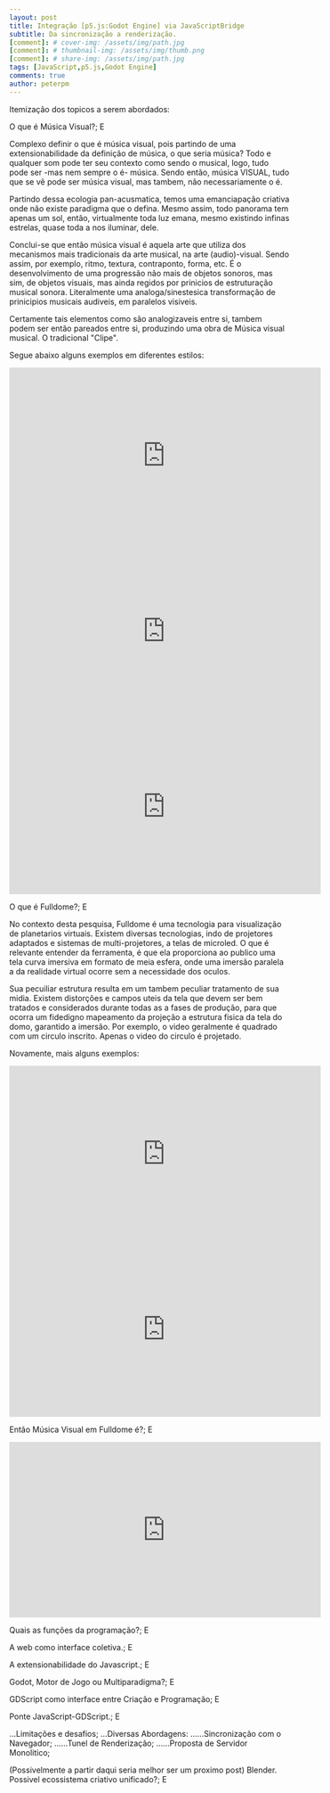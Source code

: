 ```yaml
---
layout: post
title: Integração [p5.js:Godot Engine] via JavaScriptBridge
subtitle: Da sincronização a renderização.
[comment]: # cover-img: /assets/img/path.jpg
[comment]: # thumbnail-img: /assets/img/thumb.png
[comment]: # share-img: /assets/img/path.jpg
tags: [JavaScript,p5.js,Godot Engine]
comments: true
author: peterpm
---
```



Itemização dos topicos a serem abordados:

O que é Música Visual?; E

Complexo definir o que é música visual, pois partindo de uma extensionabilidade da definição de música, o que seria música? 
Todo e qualquer som pode ter seu contexto como sendo o musical, logo, tudo pode ser -mas nem sempre o é- música. Sendo então, música VISUAL, tudo que se vê pode ser música visual, mas tambem, não necessariamente o é.

Partindo dessa ecologia pan-acusmatica, temos uma emanciapação criativa onde não existe paradigma que o defina. 
Mesmo assim, todo panorama tem apenas um sol, então, virtualmente toda luz emana, mesmo existindo infinas estrelas, quase toda a nos iluminar, dele.

Conclui-se que então música visual é aquela arte que utiliza dos mecanismos mais tradicionais da arte musical, na arte (audio)-visual. 
Sendo assim, por exemplo, ritmo, textura, contraponto, forma, etc.
É o desenvolvimento de uma progressão não mais de objetos sonoros, mas sim, de objetos visuais, mas ainda regidos por prinicios de estruturação musical sonora. 
Literalmente uma analoga/sinestesica transformação de prinicipios musicais audiveis, em paralelos visiveis.

Certamente tais elementos como são analogizaveis entre si, tambem podem ser então pareados entre si, produzindo uma obra de Música visual musical. O tradicional "Clipe".

Segue abaixo alguns exemplos em diferentes estilos:

<iframe width="560" height="315" src="https://www.youtube-nocookie.com/embed/bcoPG0oSqPI?si=918EOPwGfg3lAS2Y&amp;controls=0" title="YouTube video player" frameborder="0" allow="accelerometer; autoplay; clipboard-write; encrypted-media; gyroscope; picture-in-picture; web-share" referrerpolicy="strict-origin-when-cross-origin" allowfullscreen></iframe>

<iframe width="560" height="315" src="https://www.youtube-nocookie.com/embed/eGdUDGo2Gxw?si=QHG4q0NBMagCmZx5&amp;controls=0" title="YouTube video player" frameborder="0" allow="accelerometer; autoplay; clipboard-write; encrypted-media; gyroscope; picture-in-picture; web-share" referrerpolicy="strict-origin-when-cross-origin" allowfullscreen></iframe>

<iframe width="560" height="315" src="https://www.youtube-nocookie.com/embed/hUpV1872pWs?si=ePpxcohD06LJ6NLt&amp;controls=0" title="YouTube video player" frameborder="0" allow="accelerometer; autoplay; clipboard-write; encrypted-media; gyroscope; picture-in-picture; web-share" referrerpolicy="strict-origin-when-cross-origin" allowfullscreen></iframe>

O que é Fulldome?; E

No contexto desta pesquisa, Fulldome é uma tecnologia para visualização de planetarios virtuais. 
Existem diversas tecnologias, indo de projetores adaptados e sistemas de multi-projetores, a telas de microled.
O que é relevante entender da ferramenta, é que ela proporciona ao publico uma tela curva imersiva em formato de meia esfera, onde uma imersão paralela a da realidade virtual ocorre sem a necessidade dos oculos.

Sua pecuiliar estrutura resulta em um tambem peculiar tratamento de sua midia. 
Existem distorções e campos uteis da tela que devem ser bem tratados e considerados durante todas as a fases de produção, para que ocorra um fidedigno mapeamento da projeção a estrutura fisica da tela do domo, garantido a imersão. 
Por exemplo, o video geralmente é quadrado com um circulo inscrito. Apenas o video do circulo é projetado.

Novamente, mais alguns exemplos:

<iframe width="560" height="315" src="https://www.youtube.com/embed/hEdzv7D4CbQ?si=lc8TQxy3FqnTq2kk" title="YouTube video player" frameborder="0" allow="accelerometer; autoplay; clipboard-write; encrypted-media; gyroscope; picture-in-picture; web-share" referrerpolicy="strict-origin-when-cross-origin" allowfullscreen></iframe>

<iframe width="560" height="315" src="https://www.youtube-nocookie.com/embed/zDD_Pv8Adqg?si=723ErXJCsD8gvwnl&amp;controls=0" title="YouTube video player" frameborder="0" allow="accelerometer; autoplay; clipboard-write; encrypted-media; gyroscope; picture-in-picture; web-share" referrerpolicy="strict-origin-when-cross-origin" allowfullscreen></iframe>

Então Música Visual em Fulldome é?; E

<iframe width="560" height="315" src="https://www.youtube-nocookie.com/embed/-UzWJLR8zO8?si=Az_Az0tL2d_QzrHv&amp;controls=0" title="YouTube video player" frameborder="0" allow="accelerometer; autoplay; clipboard-write; encrypted-media; gyroscope; picture-in-picture; web-share" referrerpolicy="strict-origin-when-cross-origin" allowfullscreen></iframe>

Quais as funções da programação?; E

A web como interface coletiva.; E

A extensionabilidade do Javascript.; E

Godot, Motor de Jogo ou Multiparadigma?; E

GDScript como interface entre Criação e Programação; E

Ponte JavaScript-GDScript.; E

...Limitações e desafios;
...Diversas Abordagens:
......Sincronização com o Navegador;
......Tunel de Renderização;
......Proposta de Servidor Monolitico;

(Possivelmente a partir daqui seria melhor ser um proximo post)
Blender. Possivel ecossistema criativo unificado?; E
